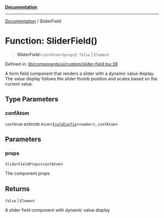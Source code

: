 [**Documentation**](../README.md)

***

[Documentation](../README.md) / SliderField

# Function: SliderField()

> **SliderField**\<`confAtom`\>(`props`): `false` \| `Element`

Defined in: [lib/components/ui/custom/slider-field.tsx:38](https://github.com/aldesgroup/goaldn/blob/6a7943d02984b1a6b41d76a3a483a1484b644076/lib/components/ui/custom/slider-field.tsx#L38)

A form field component that renders a slider with a dynamic value display.
The value display follows the slider thumb position and scales based on the current value.

## Type Parameters

### confAtom

`confAtom` *extends* `Atom`\<[`FieldConfig`](../type-aliases/FieldConfig.md)\<`number`\>, `confAtom`\>

## Parameters

### props

`SliderFieldProps`\<`confAtom`\>

The component props

## Returns

`false` \| `Element`

A slider field component with dynamic value display
